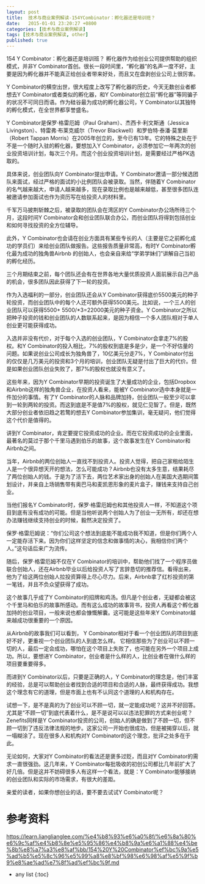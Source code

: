 ```yaml
---
layout: post
title:  技术与商业案例解读-154YCombinator：孵化器还是培训班？
date:   2015-01-01 23:20:27 +0800
categories: [技术与商业案例解读]
tags: [技术与商业案例解读, other]
published: true
---
```




154 Y Combinator：孵化器还是培训班？
孵化器作为给创业公司提供帮助的组织模式，并非Y Combinator首创。很长一段时间里，“孵化器”的名声一度不好，主要是因为孵化器并不能真正给创业者带来好处，而且又在盘剥创业公司上很厉害。

Y Combinator的横空出世，很大程度上改写了孵化器的历史，今天无数创业者都想去Y Combinator或者类似的孵化器，和Y Combinator创立前“孵化器”等同骗子的状况不可同日而语。作为硅谷最为成功的孵化器公司，Y Combinator以其独特的孵化模式，在全世界都享誉盛名。

Y Combinator是保罗·格雷厄姆（Paul Graham）、杰西卡·利文斯通（Jessica Livingston）、特雷弗·布莱克威尔（Trevor Blackwell）和罗伯特·泰潘·莫里斯（Robert Tappan Morris）在2005年创立的，至今已有13年。它的特殊之处在于不是一个随时入驻的孵化器，要想加入Y Combinator，必须参加它一年两次的创业投资培训计划，每次三个月。而这个创业投资培训计划，是需要经过严格PK选取的。

具体来说，创业团队向Y Combinator提出申请。Y Combinator邀请一部分候选团队来面试，经过严格的面试的小比例团队会被录取。当然，伴随着Y Combinator的名气越来越大，申请人越来越多，现在录取比例也是越来越低，甚至很多团队连被邀请参加面试也作为资历写在给投资人的材料里。

千军万马披荆斩棘之后，被录取的团队会在湾区的Y Combinator办公场所待三个月，这段时间Y Combinator会和创业团队联合办公，而创业团队将得到包括创业和如何寻找投资的全方位辅导。

此外，Y Combinator也会请在创业方面具有某些专长的人（主要是它之前孵化成功的学员们）来给创业团队做报告。这些报告质量非常高，有时Y Combinator孵化最为成功的独角兽Airbnb 的创始人，也会亲自来给“学弟学妹们”讲解自己当初的孵化经历。

三个月期结束之前，每个团队还会有在世界各地大量优质投资人面前展示自己产品的机会，很多团队因此获得了下一轮的投资。

作为入选福利的一部分，创业团队还会从Y Combinator获得底价5500美元的种子轮投资，而创业团队中的每个人还可额外获得5500美元。比如说，一个三人的创业团队可以获得5500+ 5500/*3=22000美元的种子资金。Y Combinator之所以把种子投资的钱和创业团队的人数联系起来，是因为相信一个多人团队相对于单人创业更可能获得成功。

入选并非没有代价，对于每个入选的创业团队，Y Combinator会拿走7%的股权。和Y Combinator的投入相比，7%的股权到底是多是少，是一个不好估量的问题。如果说创业公司成长为独角兽了，10亿美元分走7%，Y Combinator付出的仅仅是几万美元的投资和3个月的培训，创业团队无疑是付出了巨大的代价。但是如果创业团队创业失败了，那7%的股权也就没有意义了。

这些年来，因为Y Combinator早期的投资诞生了大量成功的企业，包括Dropbox和Airbnb这样的独角兽企业，在投资人看来，能被Y Combinator选中本身就是一件加分的事情。有了Y Combinator的人脉和品牌加持，创业团队一般至少可以拿到一轮到两轮的投资。而这到底是不是值7%的股权，就见仁见智了。但是，既然大部分创业者依旧趋之若鹜的想去Y Combinator参加集训，毫无疑问，他们觉得这个代价是值得的。

讲到Y Combinator，肯定要提它投资成功的企业。而在它投资成功的企业里面，最著名的莫过于那个千里马遇到伯乐的故事，这个故事发生在Y Combinator和Airbnb之间。

当年，Airbnb的两位创始人一直找不到投资人。投资人觉得，把自己家租给陌生人是一个很异想天开的想法，怎么可能成功？Airbnb也没有太多生意，结果耗尽了两位创始人的钱。于是为了活下去，两位艺术家出身的创始人在美国大选期间策划设计，并亲自上场销售带有奥巴马和麦凯恩形象的麦片盒子，赚钱来支持自己创业。

当他们报名Y Combinator时，保罗·格雷厄姆也和其他投资人一样，不知道这个项目到底有没有成功的可能。但是当他听说两个创始人为了创业一无所有，却还在想办法赚钱继续支持创业的时候，毅然决定投资了。

保罗·格雷厄姆说：“你们公司这个想法到底能不能成功我不知道，但是你们两个人一定能存活下来。因为你们这样坚定的信念和做事情的决心，我相信你们两个人。”这句话后来广为流传。

随后，保罗·格雷厄姆不仅在Y Combinator的培训中，帮助他们找了一个程序员做联合创始人，还在Airbnb毕业以后给投资人写了言辞恳切的推荐信。看得出来，他为了给这两位创始人拉投资算得上尽心尽力。后来，Airbnb拿了红杉投资的第一笔钱，并且不负众望获得了成功。

这个故事几乎成了Y Combinator的招牌和鸡汤。但凡是个创业者，无疑都会被这个千里马和伯乐的故事所感动。而有这么成功的故事背书，投资人再看这个孵化器加持的创业项目，一般来说也都会慷慨解囊。这可能是这些年来Y Combinator越来越成功很重要的一个原因。

从Airbnb的故事我们可以看到， Y Combinator相对于看一个创业团队的项目到底好不好，更重视一个创业团队的人到底怎么样。 它相信那些为了创业可以不顾一切的人，最后一定会成功，哪怕在这个项目上失败了，也可能在另外一个项目上成功。所以，要想进Y Combinator，创业者是什么样的人，比创业者在做什么样的项目要重要得多。

而进到Y Combinator以后，只要是正确的人，Y Combinator的理念是，他们丰富的经验，总是可以帮助创业者找到合适的项目和合适的人脉，最终获得成功。我想这个理念有它的道理，但是市面上也有不认同这个道理的人和机构存在。

试想一下，是不是真的为了创业可以不顾一切，就一定能成功呢？这并不好回答。尤其是“不顾一切”到底代表着什么，是不是说可以以违法犯罪的方式来创业呢？Zenefits同样是Y Combinator投资的公司，创始人的确是做到了不顾一切，但不顾一切到了违反法律法规的地步。这家公司一开始也很成功，但是被揭穿以后，就一塌糊涂了。现在很多人和机构对Y Combinator的这个理念，批评之处多在于此。

无论如何，大家对Y Combinator的看法还是褒多过贬，而且对Y Combinator的需求一直很强劲。这几年来，Y Combinator每批吸收的初创公司都比几年前扩大了好几倍。但是这并不妨碍很多人有这样一个看法，就是：Y Combinator能够接纳的创业团队和实际的市场需求，有很大的差距。

亲爱的读者，如果你想创业的话，要不要去试试Y Combinator呢？




# 参考资料

https://learn.lianglianglee.com/%e4%b8%93%e6%a0%8f/%e6%8a%80%e6%9c%af%e4%b8%8e%e5%95%86%e4%b8%9a%e6%a1%88%e4%be%8b%e8%a7%a3%e8%af%bb/154%20Y%20Combinator%ef%bc%9a%e5%ad%b5%e5%8c%96%e5%99%a8%e8%bf%98%e6%98%af%e5%9f%b9%e8%ae%ad%e7%8f%ad%ef%bc%9f.md

* any list
{:toc}
